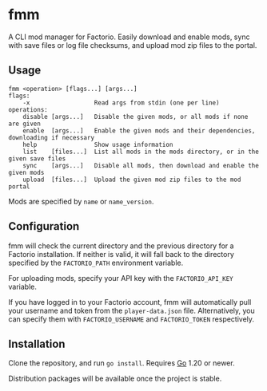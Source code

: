 # fmm

A CLI mod manager for Factorio. Easily download and enable mods, sync with save
files or log file checksums, and upload mod zip files to the portal.

## Usage

```
fmm <operation> [flags...] [args...]
flags:
	-x                  Read args from stdin (one per line)
operations:
	disable [args...]   Disable the given mods, or all mods if none are given
	enable  [args...]   Enable the given mods and their dependencies, downloading if necessary
	help                Show usage information
	list    [files...]  List all mods in the mods directory, or in the given save files
	sync    [args...]   Disable all mods, then download and enable the given mods
	upload  [files...]  Upload the given mod zip files to the mod portal
```

Mods are specified by `name` or `name_version`.

## Configuration

fmm will check the current directory and the previous directory for a Factorio
installation. If neither is valid, it will fall back to the directory specified
by the `FACTORIO_PATH` environment variable.

For uploading mods, specify your API key with the `FACTORIO_API_KEY` variable.

If you have logged in to your Factorio account, fmm will automatically pull
your username and token from the `player-data.json` file. Alternatively, you
can specify them with `FACTORIO_USERNAME` and `FACTORIO_TOKEN` respectively.

## Installation

Clone the repository, and run `go install`. Requires [Go](https://go.dev) 1.20
or newer.

Distribution packages will be available once the project is stable.
